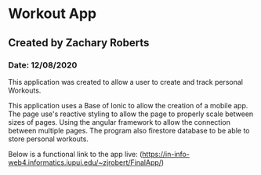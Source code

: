 # Workout App

## Created by Zachary Roberts
### Date: 12/08/2020

This application was created to allow a user to create and track personal Workouts.

This application uses a Base of Ionic to allow the creation of a mobile app. The page use's reactive styling to allow the page to properly scale between sizes of pages.
Using the angular framework to allow the connection between multiple pages. The program also firestore database to be able to store personal workouts.

Below is a functional link to the app live: 
(https://in-info-web4.informatics.iupui.edu/~zjrobert/FinalApp/)
